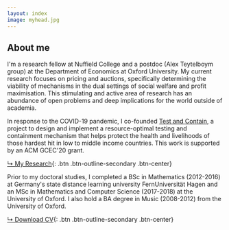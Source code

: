 ```yaml
---
layout: index
image: myhead.jpg
---
```

## About me
I'm a research fellow at Nuffield College and a postdoc (Alex Teytelboym group) at the Department of Economics at Oxford University. My current research focuses on pricing and auctions, specifically determining the viability of mechanisms in the dual settings of social welfare and profit maximisation. This stimulating and active area of research has an abundance of open problems and deep implications for the world outside of academia.

In response to the COVID-19 pandemic, I co-founded [Test and Contain](http://testandcontain.com), a project to design and implement a resource-optimal testing and containment mechanism that helps protect the health and livelihoods of those hardest hit in low to middle income countries. This work is supported by an ACM GCEC'20 grant.

[↳ My Research](research.html){: .btn .btn-outline-secondary .btn-center}

Prior to my doctoral studies, I completed a BSc in Mathematics (2012-2016) at Germany's state distance learning university FernUniversität Hagen and an MSc in Mathematics and Computer Science (2017-2018) at the University of Oxford. I also hold a BA degree in Music (2008-2012) from the University of Oxford.

[↳ Download CV](assets/files/cv.pdf){: .btn .btn-outline-secondary .btn-center}
